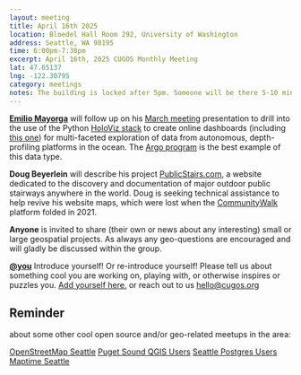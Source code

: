 ```yaml
---
layout: meeting
title: April 16th 2025
location: Bloedel Hall Room 292, University of Washington
address: Seattle, WA 98195
time: 6:00pm-7:30pm
excerpt: April 16th, 2025 CUGOS Monthly Meeting
lat: 47.65137
lng: -122.30795
category: meetings
notes: The building is locked after 5pm. Someone will be there 5-10 minutes until 6pm to let us in. If you see nobody around and can't access, call the phone number posted at the door to be let in. We will adjourn to the College Inn Pub for a happy hour after the meeting!
---
```



**[Emilio Mayorga](https://github.com/emiliom/)** will follow up on his [March meeting](https://cugos.org/meetings/2025-03-19/) presentation to drill into the use of the Python [HoloViz stack](https://holoviz.org) to create online dashboards (including [this one](https://squid-test1.azurewebsites.net)) for multi-faceted exploration of data from autonomous, depth-profiling platforms in the ocean. The [Argo program](https://argo.ucsd.edu) is the best example of this data type.

**Doug Beyerlein** will describe his project [PublicStairs.com](http://PublicStairs.com), a website dedicated to the discovery and documentation of major outdoor public stairways anywhere in the world. Doug is seeking technical assistance to help revive his website maps, which were lost when the [CommunityWalk](https://www.communitywalk.com/) platform folded in 2021.

**Anyone** is invited to share (their own or news about any interesting) small or large geospatial projects. As always any geo-questions are encouraged and will gladly be discussed within the group.

**[@you](http://cugos.org/people/)** Introduce yourself! Or re-introduce yourself! Please tell us about something cool you are working on, playing with, or otherwise inspires or puzzles you. [Add yourself here.](https://github.com/cugos/cugos.github.com/blob/main/meetings/_posts/2025-04-16-cugos_monthly.md) or reach out to us hello@cugos.org

## Reminder

about some other cool open source and/or geo-related meetups in the area:

[OpenStreetMap Seattle](https://www.meetup.com/OpenStreetMap-Seattle/)
[Puget Sound QGIS Users](https://www.meetup.com/Puget-Sound-QGIS-Users-Group/)
[Seattle Postgres Users](https://www.meetup.com/Seattle-Postgres/)
[Maptime Seattle](https://www.meetup.com/MaptimeSEA/)
